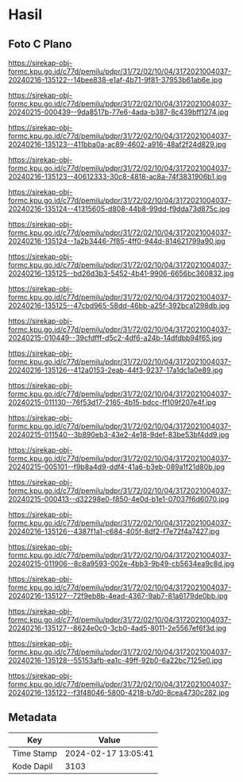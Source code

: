 # Hasil

## Foto C Plano

https://sirekap-obj-formc.kpu.go.id/c77d/pemilu/pdpr/31/72/02/10/04/3172021004037-20240216-135122--14bee838-e1af-4b71-9f81-37953b61ab6e.jpg

https://sirekap-obj-formc.kpu.go.id/c77d/pemilu/pdpr/31/72/02/10/04/3172021004037-20240215-000439--9da8517b-77e6-4ada-b387-8c439bff1274.jpg

https://sirekap-obj-formc.kpu.go.id/c77d/pemilu/pdpr/31/72/02/10/04/3172021004037-20240216-135123--411bba0a-ac89-4602-a916-48af2f24d829.jpg

https://sirekap-obj-formc.kpu.go.id/c77d/pemilu/pdpr/31/72/02/10/04/3172021004037-20240216-135123--40612333-30c8-4818-ac8a-74f3831906b1.jpg

https://sirekap-obj-formc.kpu.go.id/c77d/pemilu/pdpr/31/72/02/10/04/3172021004037-20240216-135124--41315605-d808-44b8-99dd-f9dda73d875c.jpg

https://sirekap-obj-formc.kpu.go.id/c77d/pemilu/pdpr/31/72/02/10/04/3172021004037-20240216-135124--1a2b3446-7f85-4ff0-944d-814621799a90.jpg

https://sirekap-obj-formc.kpu.go.id/c77d/pemilu/pdpr/31/72/02/10/04/3172021004037-20240216-135125--bd26d3b3-5452-4b41-9906-6656bc360832.jpg

https://sirekap-obj-formc.kpu.go.id/c77d/pemilu/pdpr/31/72/02/10/04/3172021004037-20240216-135125--47cbd965-58dd-46bb-a25f-392bca1298db.jpg

https://sirekap-obj-formc.kpu.go.id/c77d/pemilu/pdpr/31/72/02/10/04/3172021004037-20240215-010449--39cfdfff-d5c2-4df6-a24b-14dfdbb94f65.jpg

https://sirekap-obj-formc.kpu.go.id/c77d/pemilu/pdpr/31/72/02/10/04/3172021004037-20240216-135126--412a0153-2eab-44f3-9237-17a1dc1a0e89.jpg

https://sirekap-obj-formc.kpu.go.id/c77d/pemilu/pdpr/31/72/02/10/04/3172021004037-20240215-011130--76f53d17-2165-4b15-bdcc-ff109f207e4f.jpg

https://sirekap-obj-formc.kpu.go.id/c77d/pemilu/pdpr/31/72/02/10/04/3172021004037-20240215-011540--3b890eb3-43e2-4e18-9def-83be53bf4dd9.jpg

https://sirekap-obj-formc.kpu.go.id/c77d/pemilu/pdpr/31/72/02/10/04/3172021004037-20240215-005101--f9b8a4d9-ddf4-41a6-b3eb-089a1f21d80b.jpg

https://sirekap-obj-formc.kpu.go.id/c77d/pemilu/pdpr/31/72/02/10/04/3172021004037-20240215-000413--d32298e0-f850-4e0d-b1e1-07037f6d6070.jpg

https://sirekap-obj-formc.kpu.go.id/c77d/pemilu/pdpr/31/72/02/10/04/3172021004037-20240216-135126--4387f1a1-c684-405f-8df2-f7e72f4a7427.jpg

https://sirekap-obj-formc.kpu.go.id/c77d/pemilu/pdpr/31/72/02/10/04/3172021004037-20240215-011906--8c8a9593-002e-4bb3-9b49-cb5634ea9c8d.jpg

https://sirekap-obj-formc.kpu.go.id/c77d/pemilu/pdpr/31/72/02/10/04/3172021004037-20240216-135127--72f9eb8b-4ead-4367-9ab7-81a6179de0bb.jpg

https://sirekap-obj-formc.kpu.go.id/c77d/pemilu/pdpr/31/72/02/10/04/3172021004037-20240216-135127--8624e0c0-3cb0-4ad5-8011-2e5567ef6f3d.jpg

https://sirekap-obj-formc.kpu.go.id/c77d/pemilu/pdpr/31/72/02/10/04/3172021004037-20240216-135128--55153afb-ea1c-49ff-92b0-6a22bc7125e0.jpg

https://sirekap-obj-formc.kpu.go.id/c77d/pemilu/pdpr/31/72/02/10/04/3172021004037-20240216-135122--f3f48046-5800-4218-b7d0-8cea4730c282.jpg


## Metadata

| Key        | Value               |
| ---------- | ------------------- |
| Time Stamp | 2024-02-17 13:05:41 |
| Kode Dapil | 3103                |



